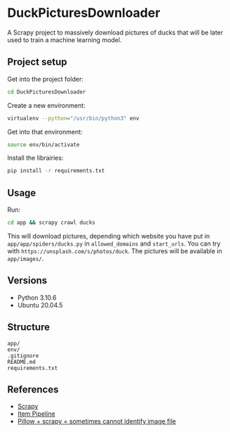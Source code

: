 # DuckPicturesDownloader

A Scrapy project to massively download pictures of ducks that will be later used to train a machine learning model.

## Project setup

Get into the project folder:
```bash
cd DuckPicturesDownloader
```

Create a new environment:

```bash
virtualenv --python="/usr/bin/python3" env
```

Get into that environment:

```bash
source env/bin/activate 
```

Install the librairies:
```bash
pip install -r requirements.txt
```

## Usage

Run:

```bash
cd app && scrapy crawl ducks
```

This will download pictures, depending which website you have put in `app/app/spiders/ducks.py` in `allowed_domains` and `start_urls`. You can try with `https://unsplash.com/s/photos/duck`. The pictures will be available in `app/images/`.

## Versions

* Python 3.10.6
* Ubuntu 20.04.5

## Structure

```
app/
env/
.gitignore
README.md
requirements.txt
```

## References

* [Scrapy](https://scrapy.org/)
* [Item Pipeline](https://docs.scrapy.org/en/latest/topics/item-pipeline.html)
* [Pillow + scrapy = sometimes cannot identify image file](https://stackoverflow.com/questions/30114305/pillow-scrapy-sometimes-cannot-identify-image-file)